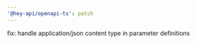 ```yaml
---
'@hey-api/openapi-ts': patch
---
```


fix: handle application/json content type in parameter definitions
